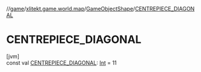 //[game](../../../index.md)/[xlitekt.game.world.map](../index.md)/[GameObjectShape](index.md)/[CENTREPIECE_DIAGONAL](-c-e-n-t-r-e-p-i-e-c-e_-d-i-a-g-o-n-a-l.md)

# CENTREPIECE_DIAGONAL

[jvm]\
const val [CENTREPIECE_DIAGONAL](-c-e-n-t-r-e-p-i-e-c-e_-d-i-a-g-o-n-a-l.md): [Int](https://kotlinlang.org/api/latest/jvm/stdlib/kotlin/-int/index.html) = 11
